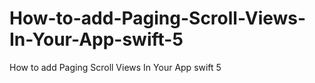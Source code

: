 # How-to-add-Paging-Scroll-Views-In-Your-App-swift-5
How to add Paging Scroll Views In Your App  swift 5
